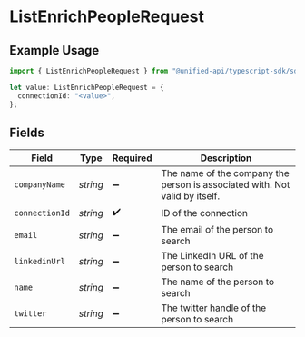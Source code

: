 # ListEnrichPeopleRequest

## Example Usage

```typescript
import { ListEnrichPeopleRequest } from "@unified-api/typescript-sdk/sdk/models/operations";

let value: ListEnrichPeopleRequest = {
  connectionId: "<value>",
};
```

## Fields

| Field                                                                        | Type                                                                         | Required                                                                     | Description                                                                  |
| ---------------------------------------------------------------------------- | ---------------------------------------------------------------------------- | ---------------------------------------------------------------------------- | ---------------------------------------------------------------------------- |
| `companyName`                                                                | *string*                                                                     | :heavy_minus_sign:                                                           | The name of the company the person is associated with.  Not valid by itself. |
| `connectionId`                                                               | *string*                                                                     | :heavy_check_mark:                                                           | ID of the connection                                                         |
| `email`                                                                      | *string*                                                                     | :heavy_minus_sign:                                                           | The email of the person to search                                            |
| `linkedinUrl`                                                                | *string*                                                                     | :heavy_minus_sign:                                                           | The LinkedIn URL of the person to search                                     |
| `name`                                                                       | *string*                                                                     | :heavy_minus_sign:                                                           | The name of the person to search                                             |
| `twitter`                                                                    | *string*                                                                     | :heavy_minus_sign:                                                           | The twitter handle of the person to search                                   |
